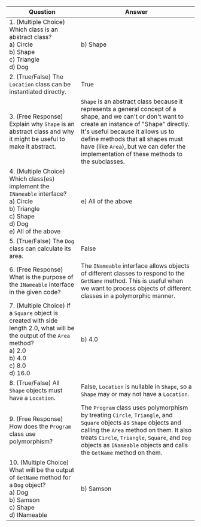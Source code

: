 ﻿| Question | Answer |
| --- | --- |
| 1. (Multiple Choice) Which class is an abstract class? <br> a) Circle <br> b) Shape <br> c) Triangle <br> d) Dog | b) Shape |
| 2. (True/False) The `Location` class can be instantiated directly. | True |
| 3. (Free Response) Explain why `Shape` is an abstract class and why it might be useful to make it abstract. | `Shape` is an abstract class because it represents a general concept of a shape, and we can't or don't want to create an instance of "Shape" directly. It's useful because it allows us to define methods that all shapes must have (like `Area`), but we can defer the implementation of these methods to the subclasses. |
| 4. (Multiple Choice) Which class(es) implement the `INameable` interface? <br> a) Circle <br> b) Triangle <br> c) Shape <br> d) Dog <br> e) All of the above | e) All of the above |
| 5. (True/False) The `Dog` class can calculate its area. | False |
| 6. (Free Response) What is the purpose of the `INameable` interface in the given code? | The `INameable` interface allows objects of different classes to respond to the `GetName` method. This is useful when we want to process objects of different classes in a polymorphic manner. |
| 7. (Multiple Choice) If a `Square` object is created with side length 2.0, what will be the output of the `Area` method? <br> a) 2.0 <br> b) 4.0 <br> c) 8.0 <br> d) 16.0 | b) 4.0 |
| 8. (True/False) All `Shape` objects must have a `Location`. | False, `Location` is nullable in `Shape`, so a `Shape` may or may not have a `Location`. |
| 9. (Free Response) How does the `Program` class use polymorphism? | The `Program` class uses polymorphism by treating `Circle`, `Triangle`, and `Square` objects as `Shape` objects and calling the `Area` method on them. It also treats `Circle`, `Triangle`, `Square`, and `Dog` objects as `INameable` objects and calls the `GetName` method on them. |
| 10. (Multiple Choice) What will be the output of `GetName` method for a `Dog` object? <br> a) Dog <br> b) Samson <br> c) Shape <br> d) INameable | b) Samson |